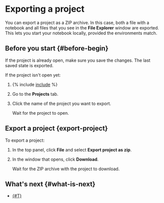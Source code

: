 # Exporting a project

You can export a project as a ZIP archive. In this case, both a file with a notebook and all files that you see in the **File Explorer** window are exported. This lets you start your notebook locally, provided the environments match.

## Before you start {#before-begin}

If the project is already open, make sure you save the changes. The last saved state is exported.

If the project isn't open yet:

1. {% include [include](../../../_includes/datasphere/first-step.md) %}
1. Go to the **Projects** tab.
1. Click the name of the project you want to export.

   Wait for the project to open.

## Export a project {export-project}

To export a project:

1. In the top panel, click **File** and select **Export project as zip**.
1. In the window that opens, click **Download**.

   Wait for the ZIP archive with the project to download.

## What's next {#what-is-next}

- [{#T}](delete.md)
